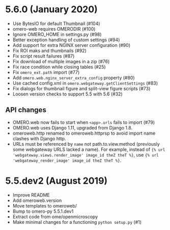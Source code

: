 
# 5.6.0 (January 2020)

- Use BytesIO for default Thumbnail (#104)
- omero-web requires OMERODIR (#100)
- Ignore OMERO_HOME in settings.py (#98)
- Better exception handling of custom settings (#94)
- Add support for extra NGINX server configuration (#90)
- Fix ROI maks and thumbnails (#92)
- Fix script result failures (#87)
- Fix download of multiple images in a zip (#76)
- Fix race condition while closing tables (#25)
- Fix `omero_ext.path` import (#77)
- Add `omero.web.nginx_server_extra_config` property (#80)
- Use cached config.xml in `omero.webgateway.getClientSettings` (#83)
- Fix dialogs for thumbnail figure and split-view figure scripts (#73)
- Loosen version checks to support 5.5 with 5.6 (#32)

## API changes

- OMERO.web now fails to start when `<app>.urls` fails to import (#79)
- OMERO.web uses Django 1.11, upgraded from Django 1.8.
- omeroweb.http renamed to omeroweb.httprsp to avoid import name
  clashes with Django http.
- URLs must be referenced by `name` not path.to.view.method (previously
  some webgateway URLS lacked a name). For example, instead of
  `{% url 'webgateway.views.render_image' image_id theZ theT %}`, use
  `{% url 'webgateway_render_image' image_id theZ theT %}`.


# 5.5.dev2 (August 2019)

- Improve README
- Add omeroweb.version
- Move templates to omeroweb/
- Bump to omero-py 5.5.1.dev1
- Extract code from ome/openmicroscopy
- Make minimal changes for a functioning `python setup.py` (#1)
